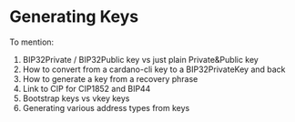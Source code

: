 # Generating Keys

To mention:

1) BIP32Private / BIP32Public key vs just plain Private&Public key
2) How to convert from a cardano-cli key to a BIP32PrivateKey and back
3) How to generate a key from a recovery phrase
4) Link to CIP for CIP1852 and BIP44
5) Bootstrap keys vs vkey keys
6) Generating various address types from keys